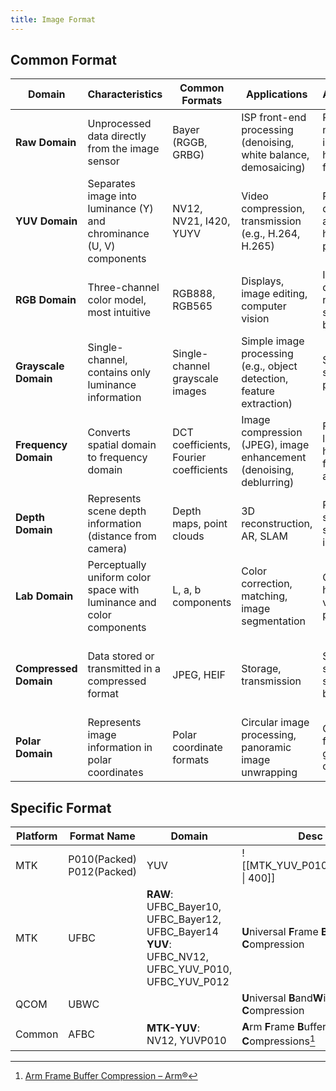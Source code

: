 ```yaml
---
title: Image Format
---
```

## Common Format
| **Domain**            | **Characteristics**                                                  | **Common Formats**                     | **Applications**                                                     | **Advantages**                                   | **Disadvantages**                                                |
| --------------------- | -------------------------------------------------------------------- | -------------------------------------- | -------------------------------------------------------------------- | ------------------------------------------------ | ---------------------------------------------------------------- |
| **Raw Domain**        | Unprocessed data directly from the image sensor                      | Bayer (RGGB, GRBG)                     | ISP front-end processing (denoising, white balance, demosaicing)     | Retains the most information, highly flexible    | Requires extensive post-processing                               |
| **YUV Domain**        | Separates image into luminance (Y) and chrominance (U, V) components | NV12, NV21, I420, YUYV                 | Video compression, transmission (e.g., H.264, H.265)                 | Reduced data size, aligns with human perception  | Subsampling may reduce quality                                   |
| **RGB Domain**        | Three-channel color model, most intuitive                            | RGB888, RGB565                         | Displays, image editing, computer vision                             | Intuitive display, natively supported by devices | Large data size, high transmission cost                          |
| **Grayscale Domain**  | Single-channel, contains only luminance information                  | Single-channel grayscale images        | Simple image processing (e.g., object detection, feature extraction) | Small data size, easy to process                 | Lacks color information                                          |
| **Frequency Domain**  | Converts spatial domain to frequency domain                          | DCT coefficients, Fourier coefficients | Image compression (JPEG), image enhancement (denoising, deblurring)  | Facilitates low- and high-frequency analysis     | Not intuitive for human interpretation, complex calculations     |
| **Depth Domain**      | Represents scene depth information (distance from camera)            | Depth maps, point clouds               | 3D reconstruction, AR, SLAM                                          | Provides spatial structure information           | Sparse data, requires combination with RGB images                |
| **Lab Domain**        | Perceptually uniform color space with luminance and color components | L, a, b components                     | Color correction, matching, image segmentation                       | Closer to human visual perception                | Complex conversion, not a native format                          |
| **Compressed Domain** | Data stored or transmitted in a compressed format                    | JPEG, HEIF                             | Storage, transmission                                                | Small data size, saves storage and bandwidth     | Requires decoding for processing, may have compression artifacts |
| **Polar Domain**      | Represents image information in polar coordinates                    | Polar coordinate formats               | Circular image processing, panoramic image unwrapping                | Optimized for specific geometric calculations    | Limited to specific use cases                                    |

## Specific Format

| Platform | Format Name                  | Domain                                                                                                | Desc                                               |
| -------- | ---------------------------- | ----------------------------------------------------------------------------------------------------- | -------------------------------------------------- |
| MTK      | P010(Packed)<br>P012(Packed) | YUV                                                                                                   | ![[MTK_YUV_P010_P012.png \| 400]]                  |
| MTK      | UFBC                         | **RAW**: UFBC_Bayer10, UFBC_Bayer12, UFBC_Bayer14<br>**YUV**: UFBC_NV12, UFBC_YUV_P010, UFBC_YUV_P012 | **U**niversal **F**rame **B**uffer **C**ompression |
| QCOM     | UBWC                         |                                                                                                       | **U**niversal **B**and**W**idth **C**ompression    |
| Common   | AFBC                         | **MTK-YUV**: NV12, YUVP010                                                                            | **A**rm **F**rame **B**uffer **C**ompressions[^1]  |


[^1]:[Arm Frame Buffer Compression – Arm®](https://www.arm.com/technologies/graphics-technologies/arm-frame-buffer-compression)